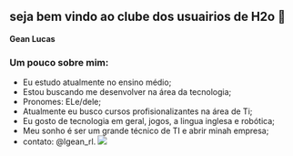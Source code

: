 ## seja bem vindo ao clube dos usuairios de H2o 🚰


**Gean Lucas**
### Um pouco sobre mim:
- Eu estudo atualmente no ensino médio;
- Estou buscando me desenvolver na área da tecnologia;
- Pronomes: ELe/dele;
- Atualmente eu busco cursos profisionalizantes na área de Ti;
- Eu gosto de tecnologia em geral, jogos, a lingua inglesa e robótica;
- Meu sonho é ser um grande técnico de TI e abrir minah empresa;
- contato: @lgean_rl.
 ![](https://media1.tenor.com/m/6ias--TOcvMAAAAC/dois-de-um.gif)
